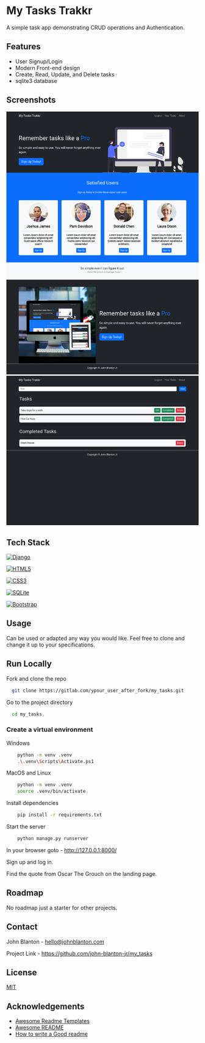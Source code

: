 
# My Tasks Trakkr

A simple task app demonstrating CRUD operations and Authentication. 


## Features

- User Signup/Login
- Modern Front-end design
- Create, Read, Update, and Delete tasks
- sqlite3 database



## Screenshots

![App Screenshot](/images/my_tasks_screenshot_01.png)
![App Screenshot](/images/my_tasks_screenshot_02.png)





## Tech Stack

[![Django](https://img.shields.io/badge/Django-%23092E20.svg?style=for-the-badge&logo=django&logoColor=white)](https://www.djangoproject.com/)

[![HTML5](https://img.shields.io/badge/HTML5-%23E34F26.svg?style=for-the-badge&logo=html5&logoColor=white)](https://developer.mozilla.org/en-US/docs/Web/Guide/HTML/HTML5)

[![CSS3](https://img.shields.io/badge/CSS3-%231572B6.svg?style=for-the-badge&logo=css3&logoColor=white)](https://developer.mozilla.org/en-US/docs/Web/CSS)

[![SQLite](https://img.shields.io/badge/SQLite-%2307405e.svg?style=for-the-badge&logo=sqlite&logoColor=white)](https://www.sqlite.org/)

[![Bootstrap](https://img.shields.io/badge/Bootstrap-%23563D7C.svg?style=for-the-badge&logo=bootstrap&logoColor=white)](https://getbootstrap.com/)




## Usage
Can be used or adapted any way you would like. Feel free to clone and change it up to your specifications.


## Run Locally


Fork and clone the repo

```bash
  git clone https://gitlab.com/ypour_user_after_fork/my_tasks.git
```

Go to the project directory
```bash
  cd my_tasks
```

### Create a virtual environment

Windows
```bash
    python -m venv .venv
    .\.venv\Scripts\Activate.ps1
```

MacOS and Linux
```zsh
    python -m venv .venv
    source .venv/bin/activate
```

Install dependencies
```zsh
    pip install -r requirements.txt
```
Start the server 
```zsh
    python manage.py runserver
```

In your browser goto 
    - http://127.0.0.1:8000/

Sign up and log in. 

Find the quote from Oscar The Grouch on the landing page. 
## Roadmap

No roadmap just a starter for other projects. 


## Contact

John Blanton - hello@johnblanton.com

Project Link - https://github.com/john-blanton-jr/my_tasks
## License

[MIT](https://choosealicense.com/licenses/mit/)


## Acknowledgements

 - [Awesome Readme Templates](https://awesomeopensource.com/project/elangosundar/awesome-README-templates)
 - [Awesome README](https://github.com/matiassingers/awesome-readme)
 - [How to write a Good readme](https://bulldogjob.com/news/449-how-to-write-a-good-readme-for-your-github-project)

